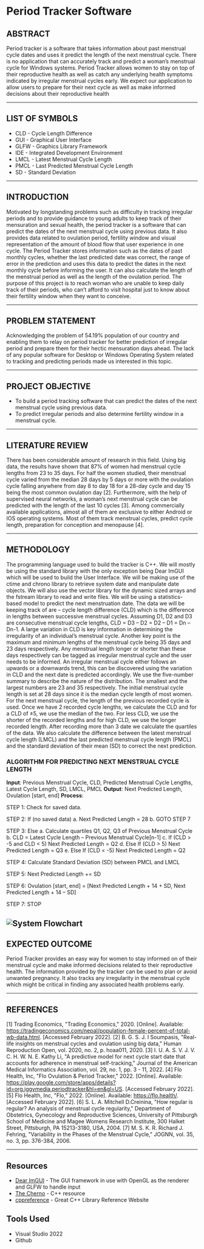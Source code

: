 # Period Tracker Software

## ABSTRACT
Period tracker is a software that takes information about past menstrual cycle dates and uses it predict the length of the next menstrual cycle. There is no application that can accurately track and predict a woman’s menstrual cycle for Windows systems.  Period Tracker allows women to stay on top of their reproductive health as well as catch any underlying health symptoms indicated by irregular menstrual cycles early. We expect our application to allow users to prepare for their next cycle as well as make informed decisions about their reproductive health

---

## LIST OF SYMBOLS
*	CLD - Cycle Length Difference
*   GUI - Graphical User Interface
*   GLFW - Graphics Library Framework
*	IDE	- Integrated Development Environment
*	LMCL - Latest Menstrual Cycle Length
*	PMCL - Last Predicted Menstrual Cycle Length
*	SD - Standard Deviation 

---

## INTRODUCTION
Motivated by longstanding problems such as difficulty in tracking irregular periods and to provide guidance to young adults to keep track of their mensuration and sexual health, the period tracker is a software that can predict the dates of the next menstrual cycle using previous data. It also provides data related to ovulation period, fertility window and visual representation of the amount of blood flow that user experience in one cycle. The Period Tracker stores information such as the dates of past monthly cycles, whether the last predicted date was correct, the range of error in the prediction and uses this data to predict the dates in the next monthly cycle before informing the user. It can also calculate the length of the menstrual period as well as the length of the ovulation period.
The purpose of this project is to reach woman who are unable to keep daily track of their periods, who can’t afford to visit hospital just to know about their fertility window when they want to conceive.

---

## PROBLEM STATEMENT
Acknowledging the problem of 54.19% population of our country and enabling them to relay on period tracker for better prediction of irregular period and prepare them for their hectic mensuration days ahead. The lack of any popular software for Desktop or Windows Operating System related to tracking and predicting periods made us interested in this topic.

---

## PROJECT OBJECTIVE 
* To build a period tracking software that can predict the dates of the next menstrual cycle using previous data.
* To predict irregular periods and also determine fertility window in a menstrual cycle.

---

## LITERATURE REVIEW
There has been considerable amount of research in this field. Using big data, the results have shown that 87% of women had menstrual cycle lengths from 23 to 35 days. For half the women studied, their menstrual cycle varied from the median 28 days by 5 days or more with the ovulation cycle falling anywhere from day 8 to day 18 for a 28-day cycle and day 15 being the most common ovulation day [2]. Furthermore, with the help of supervised neural networks, a woman’s next menstrual cycle can be predicted with the length of the last 10 cycles [3].
Among commercially available applications, almost all of them are exclusive to either Android or IOS operating systems. Most of them track menstrual cycles, predict cycle length, preparation for conception and menopause [4].

---

## METHODOLOGY
The programming language used to build the tracker is C++. We will mostly be using the standard library with the only exception being Dear ImGUI which will be used to build the User Interface. We will be making use of the ctime and chrono library to retrieve system date and manipulate date objects. We will also use the vector library for the dynamic sized arrays and the fstream library to read and write files.
We will be using a statistics-based model to predict the next menstruation date. The data we will be keeping track of are – cycle length difference (CLD) which is the difference in lengths between successive menstrual cycles. Assuming D1, D2 and D3 are consecutive menstrual cycle lengths, CLD = D3 – D2 = D2 – D1 = Dn – Dn-1. A large variation in CLD is key information in determining the irregularity of an individual’s menstrual cycle. Another key point is the maximum and minimum lengths of the menstrual cycle being 35 days and 23 days respectively. Any menstrual length longer or shorter than these days respectively can be tagged as irregular menstrual cycle and the user needs to be informed. An irregular menstrual cycle either follows an upwards or a downwards trend, this can be discovered using the variation in CLD and the next date is predicted accordingly. 
We use the five-number summary to describe the nature of the distribution. The smallest and the largest numbers are 23 and 35 respectively. The initial menstrual cycle length is set at 28 days since it is the median cycle length of most women.
For the next menstrual cycle, the length of the previous recorded cycle is used. Once we have 2 recorded cycle lengths, we calculate the CLD and for a CLD of ±5, we use the median of the two. For less CLD, we use the shorter of the recorded lengths and for high CLD, we use the longer recorded length. After recording more than 3 date we calculate the quartiles of the data. We also calculate the difference between the latest menstrual cycle length (LMCL) and the last predicted menstrual cycle length (PMCL) and the standard deviation of their mean (SD) to correct the next prediction.

### **ALGORITHM FOR PREDICTING NEXT MENSTRUAL CYCLE LENGTH**
**Input**: Previous Menstrual Cycle, CLD, Predicted Menstrual Cycle Lengths, Latest Cycle Length, SD, LMCL, PMCL
**Output**: Next Predicted Length, Ovulation [start, end]
**Process**:

STEP 1: Check for saved data.

STEP 2: If (no saved data)
a.	Next Predicted Length = 28
b.	GOTO STEP 7

STEP 3: Else 
a.	Calculate quartiles Q1, Q2, Q3 of Previous Menstrual Cycle 
b.	CLD = Latest Cycle Length – Previous Menstrual Cycle[n-1]
c.	If (CLD > -5 and CLD < 5)
Next Predicted Length = Q2
d.	Else If (CLD > 5)
Next Predicted Length = Q3 
e.	Else If (CLD < -5)
Next Predicted Length = Q2

STEP 4: Calculate Standard Deviation (SD) between PMCL and LMCL

STEP 5: Next Predicted Length += SD 

STEP 6: Ovulation [start, end] = [Next Predicted Length + 14 + SD, Next Predicted Length + 14 – SD]

STEP 7: STOP

![System Flowchart](/assets/Flowchart.png)
---

## EXPECTED OUTCOME

Period Tracker provides an easy way for women to stay informed on of their menstrual cycle and make informed decisions related to their reproductive health. The information provided by the tracker can be used to plan or avoid unwanted pregnancy. It also tracks any irregularity in the menstrual cycle which might be critical in finding any associated health problems early.

---

## REFERENCES
[1] Trading Economics, "Trading Economics," 2020. [Online]. Available: https://tradingeconomics.com/nepal/population-female-percent-of-total-wb-data.html. [Accessed February 2022].
[2] B. G. S. J. I Soumpasis, "Real-life insights on menstrual cycles and ovulation using big data," Human Reproduction Open, vol. 2020, no. 2, p. hoaa011, 2020. 
[3] I. U. A. S. V. J. V. C. H. W. N. E. Kathy Li, "A predictive model for next cycle start date that accounts for adherence in menstrual self-tracking," Journal of the American Medical Informatics Association, vol. 29, no. 1, pp. 3 - 11, 2022. 
[4] Flo Health, Inc, "Flo Ovulation & Period Tracker," 2022. [Online]. Available: https://play.google.com/store/apps/details?id=org.iggymedia.periodtracker&hl=en&gl=US. [Accessed February 2022].
[5] Flo Health, Inc, "Flo," 2022. [Online]. Available: https://flo.health/. [Accessed February 2022].
[6] S. L. A. Mitchell D.Creinina, "How regular is regular? An analysis of menstrual cycle regularity," Department of Obstetrics, Gynecology and Reproductive Sciences, University of Pittsburgh School of Medicine and Magee Womens Research Institute, 300 Halket Street, Pittsburgh, PA 15213-3180, USA, 2004.
[7] M. S. K. R. Richard J. Fehring, "Variability in the Phases of the Menstrual Cycle," JOGNN, vol. 35, no. 3, pp. 376-384, 2006. 


---
## Resources
 * [Dear ImGUI](https://github.com/ocornut/imgui) - The GUI framework in use with OpenGL as the renderer and GLFW to handle input
 * [The Cherno](https://www.youtube.com/playlist?list=PLlrATfBNZ98dudnM48yfGUldqGD0S4FFb) - C++ resource
 * [cppreference](https://en.cppreference.com/w/) - Great C++ Library Reference Website


## Tools Used
 * Visual Studio 2022
 * Github
